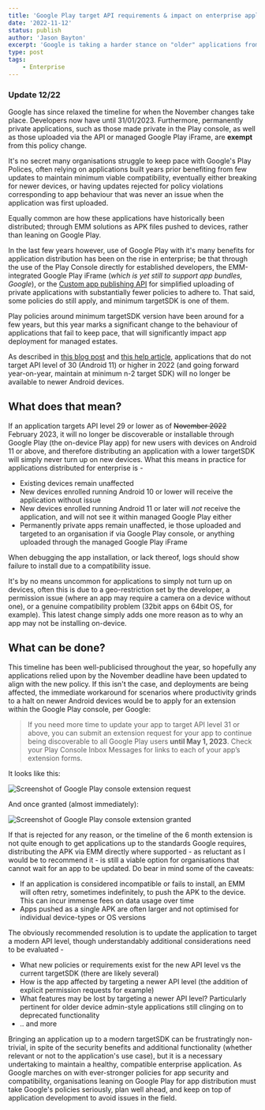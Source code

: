 ```yaml
---
title: 'Google Play target API requirements & impact on enterprise applications'
date: '2022-11-12'
status: publish
author: 'Jason Bayton'
excerpt: 'Google is taking a harder stance on "older" applications from 2022. For organisations with enterprise applications this is what you need to know.'
type: post
tags:
    - Enterprise
---
```

<div class="callout">
<h3>Update 12/22</h3>
Google has since relaxed the timeline for when the November changes take place. Developers now have until 31/01/2023. Furthermore, permanently private applications, such as those made private in the Play console, as well as those uploaded via the API or managed Google Play iFrame, are <strong>exempt</strong> from this policy change.
</div>

It's no secret many organisations struggle to keep pace with Google's Play Polices, often relying on applications built years prior benefiting from few updates to maintain minimum viable compatibility, eventually either breaking for newer devices, or having updates rejected for policy violations corresponding to app behaviour that was never an issue when the application was first uploaded.

Equally common are how these applications have historically been distributed; through EMM solutions as APK files pushed to devices, rather than leaning on Google Play. 

In the last few years however, use of Google Play with it's many benefits for application distribution has been on the rise in enterprise; be that through the use of the Play Console directly for established developers, the EMM-integrated Google Play iFrame (_which is yet still to support app bundles, Google_), or the [Custom app publishing API](https://developers.google.com/android/work/play/custom-app-api/get-started) for simplified uploading of private applications with substantially fewer policies to adhere to. That said, some policies do still apply, and minimum targetSDK is one of them.

Play policies around minimum targetSDK version have been around for a few years, but this year marks a significant change to the behaviour of applications that fail to keep pace, that will significantly impact app deployment for managed estates.

As described in [this blog post](https://android-developers.googleblog.com/2022/04/expanding-plays-target-level-api-requirements-to-strengthen-user-security.html) and [this help article](https://support.google.com/googleplay/android-developer/answer/11926878), applications that do not target API level of 30 (Android 11) or higher in 2022 (and going forward year-on-year, maintain at minimum n-2 target SDK) will no longer be available to newer Android devices. 

## What does that mean?

If an application targets API level 29 or lower as of ~~November 2022~~ February 2023, it will no longer be discoverable or installable through Google Play (the on-device Play app) for new users with devices on Android 11 or above, and therefore distributing an application with a lower targetSDK will simply never turn up on new devices. What this means in practice for applications distributed for enterprise is -

- Existing devices remain unaffected
- New devices enrolled running Android 10 or lower will receive the application without issue
- New devices enrolled running Android 11 or later will _not_ receive the application, and will not see it within managed Google Play either
- Permanently private apps remain unaffected, ie those uploaded and targeted to an organisation if via Google Play console, or anything uploaded through the managed Google Play iFrame

When debugging the app installation, or lack thereof, logs should show failure to install due to a compatibility issue. 

It's by no means uncommon for applications to simply not turn up on devices, often this is due to a geo-restriction set by the developer, a permission issue (where an app may require a camera on a device without one), or a genuine compatibility problem (32bit apps on 64bit OS, for example). This latest change simply adds one more reason as to why an app may not be installing on-device.

## What can be done?

This timeline has been well-publicised throughout the year, so hopefully any applications relied upon by the November deadline have been updated to align with the new policy. If this isn't the case, and deployments are being affected, the immediate workaround for scenarios where productivity grinds to a halt on newer Android devices would be to apply for an extension within the Google Play console, per Google:

> If you need more time to update your app to target API level 31 or above, you can submit an extension request for your app to continue being discoverable to all Google Play users **until May 1, 2023**. Check your Play Console Inbox Messages for links to each of your app’s extension forms.

It looks like this: 

![Screenshot of Google Play console extension request](https://cdn.bayton.org/uploads/2022/11/Screenshot2022-11-12at00.38.21.png)

And once granted (almost immediately):

![Screenshot of Google Play console extension granted](https://cdn.bayton.org/uploads/2022/11/Screenshot2022-11-12at00.48.09.png)

If that is rejected for any reason, or the timeline of the 6 month extension is not quite enough to get applications up to the standards Google requires, distributing the APK via EMM directly where supported - as reluctant as I would be to recommend it - is still a viable option for organisations that cannot wait for an app to be updated. Do bear in mind some of the caveats: 

- If an application is considered incompatible or fails to install, an EMM will often retry, sometimes indefinitely, to push the APK to the device. This can incur immense fees on data usage over time
- Apps pushed as a single APK are often larger and not optimised for individual device-types or OS versions

The obviously recommended resolution is to update the application to target a modern API level, though understandably additional considerations need to be evaluated -

- What new policies or requirements exist for the new API level vs the current targetSDK (there are likely several)
- How is the app affected by targeting a newer API level (the addition of explicit permission requests for example)
- What features may be lost by targeting a newer API level? Particularly pertinent for older device admin-style applications still clinging on to deprecated functionality
- .. and more

Bringing an application up to a modern targetSDK can be frustratingly non-trivial, in spite of the security benefits and additional functionality (whether relevant or not to the application's use case), but it is a necessary undertaking to maintain a healthy, compatible enterprise application. As Google marches on with ever-stronger policies for app security and compatibility, organisations leaning on Google Play for app distribution must take Google's policies seriously, plan well ahead, and keep on top of application development to avoid issues in the field.
